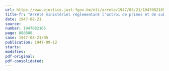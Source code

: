 ```yaml
---
url: https://www.ejustice.just.fgov.be/eli/arrete/1947/08/21/1947082105/justel
title-fr: "Arrêté ministériel réglementant l'octroi de primes et de subsides pour la formation et le perfectionnement professionnels dans les métiers et négoces"
date: 1947-08-21
source:
number: 1947082105
page: 888888
case: 1947-08-21/05
publication: 1947-09-12
starts:
modifies:
pdf-original:
pdf-consolidated:
---
```


